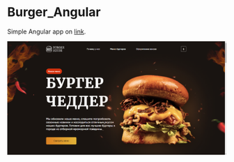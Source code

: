 # Burger_Angular

Simple Angular app on [link](https://dlineone.github.io/burger/).

![preview img](./assets/images/opera_6uZqFBoZRz.png)
